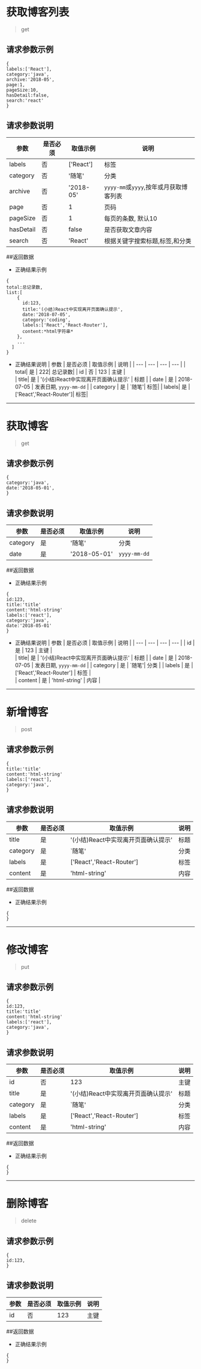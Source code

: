# 获取博客列表
>get
## 请求参数示例
```
{
labels:['React'],
category:'java',
archive:'2018-05',
page:1,
pageSize:10,
hasDetail:false,
search:'react'
}
```
## 请求参数说明
 | 参数    | 是否必须 |    取值示例     |   说明 | 
 | ---    | --- | ---         | ---      | 
 | labels  | 否 | ['React']| 标签 | 
 | category | 否 | '随笔' | 分类 | 
 | archive  | 否 | '2018-05' |  `yyyy-mm`或`yyyy`,按年或月获取博客列表| 
 | page | 否 | 1 | 页码 | 
 | pageSize| 否 | 1 | 每页的条数, 默认10 | 
 | hasDetail | 否 | false | 是否获取文章内容 | 
 | search | 否 | 'React' | 根据关键字搜索标题,标签,和分类 | 
 
##返回数据
- 正确结果示例
```
{
total:总记录数,
list:[
	{
	  id:123,
	  title:'(小结)React中实现离开页面确认提示',
	  date:'2018-07-05',
	  category:'coding',
	  labels:['React','React-Router'],
	  content:*html字符串*
 	},
 	...
  ]
}
```
- 正确结果说明
 | 参数    | 是否必须 |    取值示例     |   说明 | 
 | ---    | --- | ---         | ---      | 
 | total| 是 | 222| 总记录数| 
 | id |  否 | 123 | 主键 |  
 | title| 是 | '(小结)React中实现离开页面确认提示' | 标题 | 
 | date | 是 | 2018-07-05 | 发表日期, `yyyy-mm-dd` | 
 | category | 是 | `随笔'| 标签| 
 | labels| 是 | ['React','React-Router']| 标签| 

***

# 获取博客
>get
## 请求参数示例
```
{
category:'java',
date:'2018-05-01',
}
```
## 请求参数说明
 | 参数    | 是否必须 |    取值示例     |   说明 | 
 | ---    | --- | ---         | ---      | 
 | category | 是 | '随笔' | 分类 | 
 | date| 是 | '2018-05-01' |  `yyyy-mm-dd`| 

 
##返回数据
- 正确结果示例
```
{
id:123,
title:'title'
content:'html-string'
labels:['react'],
category:'java',
date:'2018-05-01'
}
```
- 正确结果说明
 | 参数    | 是否必须 |    取值示例     |   说明 | 
 | ---    | --- | ---         | ---      | 
 | id |  是 | 123 | 主键 |  
 | title| 是 | '(小结)React中实现离开页面确认提示' | 标题 | 
 | date | 是 | 2018-07-05 | 发表日期, `yyyy-mm-dd` | 
 | category | 是 | `随笔'| 分类 | 
 | labels | 是 | ['React','React-Router'] | 标签 |  
 | content | 是 | 'html-string' | 内容 | 

***

# 新增博客
>post
## 请求参数示例
```
{
title:'title'
content:'html-string'
labels:['react'],
category:'java',
}
```
## 请求参数说明
 | 参数    | 是否必须 |    取值示例     |   说明 | 
 | ---    | --- | ---         | ---      | 
 | title| 是 | '(小结)React中实现离开页面确认提示' | 标题 | 
 | category | 是 | `随笔'| 分类 | 
 | labels | 是 | ['React','React-Router'] | 标签 |  
 | content | 是 | 'html-string' | 内容 | 

 
##返回数据
- 正确结果示例
```
{
}
```


***

# 修改博客
>put
## 请求参数示例
```
{
id:123,
title:'title'
content:'html-string'
labels:['react'],
category:'java',
}
```
## 请求参数说明
 | 参数    | 是否必须 |    取值示例     |   说明 | 
 | ---    | --- | ---         | ---      | 
 | id |  否 | 123 | 主键 |  
 | title| 是 | '(小结)React中实现离开页面确认提示' | 标题 | 
 | category | 是 | `随笔'| 分类 | 
 | labels | 是 | ['React','React-Router'] | 标签 |  
 | content | 是 | 'html-string' | 内容 | 

 
##返回数据
- 正确结果示例
```
{
}
```

***

# 删除博客
>delete
## 请求参数示例
```
{
id:123,
}
```
## 请求参数说明
 | 参数    | 是否必须 |    取值示例     |   说明 | 
 | ---    | --- | ---         | ---      | 
 | id |  否 | 123 | 主键 |  

 
##返回数据
- 正确结果示例
```
{
}
```

